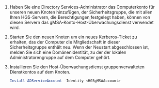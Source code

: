 1. Haben Sie eine Directory Services-Administrator das Computerkonto für unseren neuen Knoten hinzufügen, der Sicherheitsgruppe, die mit allen Ihren HGS-Servern, die Berechtigungen festgelegt haben, können von diesen Servern das gMSA-Konto-Host-Überwachungsdienst verwendet wird.

2. Starten Sie den neuen Knoten um ein neues Kerberos-Ticket zu erhalten, das der Computer die Mitgliedschaft in dieser Sicherheitsgruppe enthält neu. Wenn der Neustart abgeschlossen ist, melden Sie sich eine Domänenidentität, zu der der lokalen Administratorengruppe auf dem Computer gehört.

3. Installieren Sie den Host-Überwachungsdienst gruppenverwalteten Dienstkontos auf dem Knoten.

   ```powershell
   Install-ADServiceAccount -Identity <HGSgMSAAccount>
   ```
